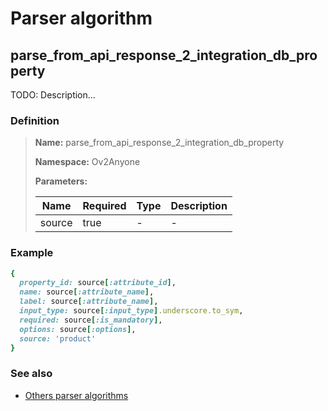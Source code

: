 # Parser algorithm
 
## parse_from_api_response_2_integration_db_property

TODO: Description...
    
### Definition

> **Name:** parse_from_api_response_2_integration_db_property
> 
> **Namespace:** Ov2Anyone
>
> **Parameters:**
> 
> | Name | Required | Type | Description |
> | ---- | -------- | ---- | ----------- |
> | source | true | - | - |

### Example
```ruby
{
  property_id: source[:attribute_id],
  name: source[:attribute_name],
  label: source[:attribute_name],
  input_type: source[:input_type].underscore.to_sym,
  required: source[:is_mandatory],
  options: source[:options],
  source: 'product'
}
```

### See also
* [Others parser algorithms](overview?id=parse_from_api_response_2_integration_db_property)